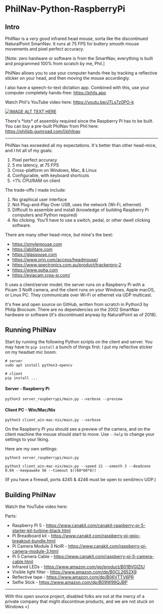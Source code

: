 # PhilNav-Python-RaspberryPi


## Intro

PhilNav is a *very good* infrared head mouse, sorta like the discontinued NaturalPoint SmartNav. It runs at 75 FPS for buttery smooth mouse movements and pixel perfect accuracy. 

[Note: zero hardware or software is from the SmartNav, everything is built and programmed 100% from scratch by me, Phil.]

PhilNav allows you to use your computer hands-free by tracking a reflective sticker on your head, and then moving the mouse accordingly.

I also have a speech-to-text dictation app. Combined with this, use your computer completely hands-free: https://phils.app

Watch Phil's YouTube video here: https://youtu.be/JTLs7z0PO-k

[![IMAGE ALT TEXT HERE](https://img.youtube.com/vi/JTLs7z0PO-k/0.jpg)](https://www.youtube.com/watch?v=JTLs7z0PO-k)

There's \*lots\* of assembly required since the Raspberry Pi has to be built. You can buy a pre-built PhilNav from Phil here: https://philipb.gumroad.com/l/philnav

-----

PhilNav has exceeded all my expectations. It's better than other head-mice, and I hit all of my goals:

1. Pixel perfect accuracy
1. 5 ms latency, at 75 FPS
1. Cross-platform on Windows, Mac, & Linux
1. Configurable, with keyboard shortcuts
1. <1% CPU/RAM on client

The trade-offs I made include:

1. No graphical user interface
1. Not Plug-and-Play Over USB, uses the network (Wi-Fi, ethernet)
1. Difficult to assemble and install (knowledge of building Raspberry Pi computers and Python required)
1. No clicking. You'll have to use a switch, pedal, or other dwell clicking software.

There are many other head-mice, but mine's the best:
* https://smylemouse.com
* https://abilitare.com
* https://glassouse.com
* https://www.orin.com/access/headmouse/
* https://www.spectronics.com.au/product/trackerpro-2
* https://www.quha.com
* https://eviacam.crea-si.com/

It uses a client/server model; the server runs on a Raspberry Pi with a Picam 3 NoIR camera, and the client runs on your Windows, Apple macOS, or Linux PC. They communicate over Wi-Fi or ethernet via UDP multicast.

It's free and open source on GitHub, written from scratch in Python3 by Philip Brocoum. There are no dependencies on the 2002 SmartNav hardware or software (it's discontinued anyway by NaturalPoint as of 2018). 

## Running PhilNav

Start by running the following Python scripts on the client and server. You may have to ```pip install``` a bunch of things first. I put my reflective sticker on my headset mic boom. 

```
# server
sudo apt install python3-opencv

# client
pip install ...
```

#### Server - Raspberry Pi
```
python3 server_raspberrypi/main.py --verbose --preview
```

#### Client PC - Win/Mac/Nix
```
python3 client_win-mac-nix/main.py --verbose
```

On the Raspberry Pi you should see a preview of the camera, and on the client machine the mouse should start to move. Use ```--help``` to change your settings to your liking.

Here are my own settings:

```
python3 server_raspberrypi/main.py 

python3 client_win-mac-nix/main.py --speed 21 --smooth 3 --deadzone 0.04 --keepawake 56 --timeout $((60*60*8))
```

(If you have a firewall, ports 4245 & 4246 must be open to send/recv UDP.)

## Building PhilNav

Watch the YouTube video here:

Parts:
- Raspberry Pi 5 - https://www.canakit.com/canakit-raspberry-pi-5-starter-kit-turbine-black.html
- Pi Breadboard kit - https://www.canakit.com/raspberry-pi-gpio-breakout-bundle.html
- Pi Camera Module 3 NoIR - https://www.canakit.com/raspberry-pi-camera-module-3.html
- Pi 5 Camera Cable - https://www.canakit.com/raspberry-pi-5-camera-cable.html
- Infrared LEDs - https://www.amazon.com/gp/product/B01BVGIZIU
- Visible light filter - https://www.amazon.com/dp/B0CL2652X9
- Reflective tape - https://www.amazon.com/dp/B06VTTV6PR
- Selfie Stick - https://www.amazon.com/dp/B09W99QJBP

-----

With this open source project, disabled folks are not at the mercy of a private company that might discontinue products, and we are not stuck on Windows =)
